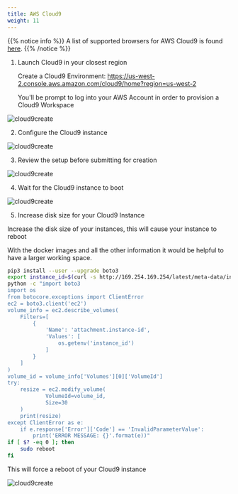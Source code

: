 ```yaml
---
title: AWS Cloud9
weight: 11
---
```



{{% notice info %}}
A list of supported browsers for AWS Cloud9 is found [here]( https://docs.aws.amazon.com/cloud9/latest/user-guide/browsers.html).
{{% /notice %}}

1. Launch Cloud9 in your closest region

   Create a Cloud9 Environment: https://us-west-2.console.aws.amazon.com/cloud9/home?region=us-west-2

   You'll be prompt to log into your AWS Account in order to provision a Cloud9 Workspace

![cloud9create](/images/setup/cloud9_step0_create.png)

2. Configure the Cloud9 instance

![cloud9create](/images/setup/cloud9_step1_name.png)

3. Review the setup before submitting for creation

![cloud9create](/images/setup/cloud9_step2_configure.png)

4. Wait for the Cloud9 instance to boot

![cloud9create](/images/setup/cloud9_step3_review.png)

5. Increase disk size for your Cloud9 Instance 

Increase the disk size of your instances, this will cause your instance to reboot

With the docker images and all the other information it would be helpful to have a larger working space. 

```bash
pip3 install --user --upgrade boto3
export instance_id=$(curl -s http://169.254.169.254/latest/meta-data/instance-id)
python -c "import boto3
import os
from botocore.exceptions import ClientError 
ec2 = boto3.client('ec2')
volume_info = ec2.describe_volumes(
    Filters=[
        {
            'Name': 'attachment.instance-id',
            'Values': [
                os.getenv('instance_id')
            ]
        }
    ]
)
volume_id = volume_info['Volumes'][0]['VolumeId']
try:
    resize = ec2.modify_volume(    
            VolumeId=volume_id,    
            Size=30
    )
    print(resize)
except ClientError as e:
    if e.response['Error']['Code'] == 'InvalidParameterValue':
        print('ERROR MESSAGE: {}'.format(e))"
if [ $? -eq 0 ]; then
    sudo reboot
fi
```

This will force a reboot of your Cloud9 instance 

![cloud9create](/images/setup/cloud9_reboot.png)
